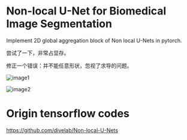 # Non-local U-Net for Biomedical Image Segmentation
Implement 2D global aggregation block of Non local U-Nets in pytorch.



尝试了一下，非常占显存。



修正一个错误：并不能任意形状，忽视了求导的问题。

![image1](https://github.com/Whu-wxy/Non-local-U-Nets-2D-block/blob/master/1.png)

![image2](https://github.com/Whu-wxy/Non-local-U-Nets-2D-block/blob/master/2.png)

# Origin tensorflow codes
https://github.com/divelab/Non-local-U-Nets
